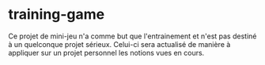 # training-game
Ce projet de mini-jeu n'a comme but que l'entrainement et n'est pas destiné à un quelconque projet sérieux.
Celui-ci sera actualisé de manière à appliquer sur un projet personnel les notions vues en cours.
